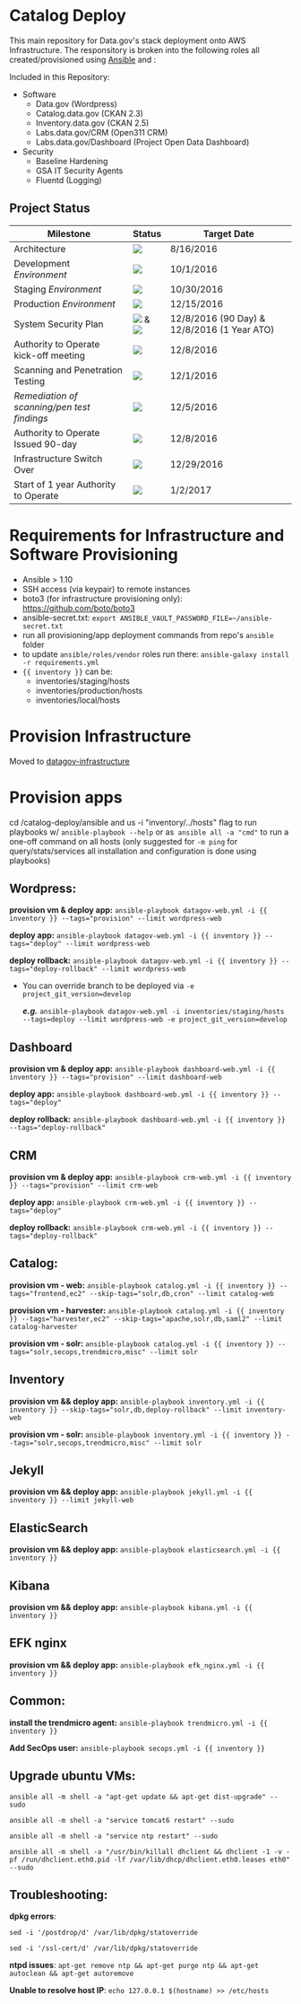 # Catalog Deploy

This main repository for Data.gov's stack deployment onto AWS Infrastructure. The responsitory is broken into the following roles all created/provisioned using [Ansible](http://docs.ansible.com/ansible/intro_installation.html) and :

Included in this Repository:
  - Software
    - Data.gov (Wordpress)
    - Catalog.data.gov (CKAN 2.3)
    - Inventory.data.gov (CKAN 2.5)
    - Labs.data.gov/CRM (Open311 CRM)
    - Labs.data.gov/Dashboard (Project Open Data Dashboard)
  - Security
    - Baseline Hardening
    - GSA IT Security Agents
    - Fluentd (Logging)

## Project Status

| Milestone | Status | Target Date |
| --- | --- | --- |
| Architecture | <img src="https://img.shields.io/badge/status-Completed-brightgreen.svg" /> | 8/16/2016 |
| Development *Environment* | <img src="https://img.shields.io/badge/status-Completed-brightgreen.svg" /> | 10/1/2016 |
| Staging *Environment*     | <img src="https://img.shields.io/badge/status-Completed-brightgreen.svg" /> | 10/30/2016 |
| Production *Environment*  | <img src="https://img.shields.io/badge/status-Completed-brightgreen.svg" /> | 12/15/2016 |
| System Security Plan | <img src="https://img.shields.io/badge/status-Completed-brightgreen.svg" /> &  <img src="https://img.shields.io/badge/status-On%20Track-blue.svg" />| 12/8/2016 (90 Day) & 12/8/2016 (1 Year ATO) |
| Authority to Operate kick-off meeting | <img src="https://img.shields.io/badge/status-Completed-brightgreen.svg" /> | 12/8/2016 |
| Scanning and Penetration Testing | <img src="https://img.shields.io/badge/status-Completed-brightgreen.svg" /> | 12/1/2016 |
| *Remediation of scanning/pen test findings* | <img src="https://img.shields.io/badge/status-Completed-brightgreen.svg" />  | 12/5/2016 |
| Authority to Operate Issued 90-day | <img src="https://img.shields.io/badge/status-Completed-brightgreen.svg" />  | 12/8/2016 |
| Infrastructure Switch Over | <img src="https://img.shields.io/badge/status-Completed-brightgreen.svg" />| 12/29/2016 |
| Start of 1 year Authority to Operate | <img src="https://img.shields.io/badge/status-On%20Track-blue.svg" />  | 1/2/2017 |

# Requirements for Infrastructure and Software Provisioning
- Ansible > 1.10
- SSH access (via keypair) to remote instances
- boto3 (for infrastructure provisioning only): https://github.com/boto/boto3
- ansible-secret.txt: `export ANSIBLE_VAULT_PASSWORD_FILE=~/ansible-secret.txt`
- run all provisioning/app deployment commands from repo's `ansible` folder
- to update `ansible/roles/vendor` roles run there: `ansible-galaxy install -r requirements.yml`
- `{{ inventory }}` can be:
  - inventories/staging/hosts
  - inventories/production/hosts
  - inventories/local/hosts

# Provision Infrastructure
Moved to [datagov-infrastructure](https://github.com/gsa/datagov-infrastructure)

# Provision apps
cd /catalog-deploy/ansible and us -i "inventory/../hosts" flag to run playbooks w/ `ansible-playbook --help` or as` ansible all -a "cmd"` to run a one-off command on all hosts (only suggested for `-m ping` for query/stats/services all installation and configuration is done using playbooks)

## Wordpress:

**provision vm & deploy app:** `ansible-playbook datagov-web.yml -i {{ inventory }} --tags="provision" --limit wordpress-web`

**deploy app:** `ansible-playbook datagov-web.yml -i {{ inventory }} --tags="deploy" --limit wordpress-web`

**deploy rollback:** `ansible-playbook datagov-web.yml -i {{ inventory }} --tags="deploy-rollback" --limit wordpress-web`

- You can override branch to be deployed via `-e project_git_version=develop`
  
  ***e.g.*** `ansible-playbook datagov-web.yml -i inventories/staging/hosts --tags=deploy --limit wordpress-web -e project_git_version=develop`

## Dashboard

**provision vm & deploy app:** `ansible-playbook dashboard-web.yml -i {{ inventory }} --tags="provision" --limit dashboard-web`

**deploy app:** `ansible-playbook dashboard-web.yml -i {{ inventory }} --tags="deploy"`

**deploy rollback:** `ansible-playbook dashboard-web.yml -i {{ inventory }} --tags="deploy-rollback"`

## CRM

**provision vm & deploy app:** `ansible-playbook crm-web.yml -i {{ inventory }} --tags="provision" --limit crm-web`

**deploy app:** `ansible-playbook crm-web.yml -i {{ inventory }} --tags="deploy"`

**deploy rollback:** `ansible-playbook crm-web.yml -i {{ inventory }} --tags="deploy-rollback"`

## Catalog:

**provision vm - web:** `ansible-playbook catalog.yml -i {{ inventory }} --tags="frontend,ec2" --skip-tags="solr,db,cron" --limit catalog-web`

**provision vm - harvester:** `ansible-playbook catalog.yml -i {{ inventory }} --tags="harvester,ec2" --skip-tags="apache,solr,db,saml2" --limit catalog-harvester`

**provision vm - solr:** `ansible-playbook catalog.yml -i {{ inventory }} --tags="solr,secops,trendmicro,misc" --limit solr`

## Inventory

**provision vm && deploy app:** `ansible-playbook inventory.yml -i {{ inventory }} --skip-tags="solr,db,deploy-rollback" --limit inventory-web`

**provision vm - solr:** `ansible-playbook inventory.yml -i {{ inventory }} --tags="solr,secops,trendmicro,misc" --limit solr`

## Jekyll

**provision vm && deploy app:** `ansible-playbook jekyll.yml -i {{ inventory }} --limit jekyll-web`

## ElasticSearch

**provision vm && deploy app:** `ansible-playbook elasticsearch.yml -i {{ inventory }}`

## Kibana

**provision vm && deploy app:** `ansible-playbook kibana.yml -i {{ inventory }}`

## EFK nginx

**provision vm && deploy app:** `ansible-playbook efk_nginx.yml -i {{ inventory }}`

## Common:
**install the trendmicro agent:** `ansible-playbook trendmicro.yml -i {{ inventory }}`

**Add SecOps user:** `ansible-playbook secops.yml -i {{ inventory }}`

## Upgrade ubuntu VMs:
`ansible all -m shell -a "apt-get update && apt-get dist-upgrade" --sudo`

`ansible all -m shell -a "service tomcat6 restart" --sudo`

`ansible all -m shell -a "service ntp restart" --sudo`

`ansible all -m shell -a "/usr/bin/killall dhclient && dhclient -1 -v -pf /run/dhclient.eth0.pid -lf /var/lib/dhcp/dhclient.eth0.leases eth0" --sudo`

## Troubleshooting:
**dpkg errors**:

`sed -i '/postdrop/d' /var/lib/dpkg/statoverride`

`sed -i '/ssl-cert/d' /var/lib/dpkg/statoverride`

**ntpd issues**: `apt-get remove ntp && apt-get purge ntp && apt-get autoclean && apt-get autoremove`

**Unable to resolve host IP**: `echo 127.0.0.1 $(hostname) >> /etc/hosts`
